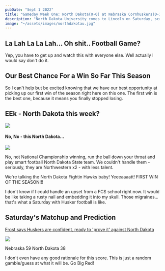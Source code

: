 ```yaml
---
pubDate: "Sept 1 2022"
title: "Gameday Week One: North Dakota(0-0) at Nebraska Cornhuskers(0-1)"
description: "North Dakota University comes to Lincoln on Saturday, scratching for leftovers from the 'Debacle in Dublin' - Oh give me a fucking break please..."
image: "~/assets/images/northdakotau.jpg"
---
```


## La Lah La La Lah... Oh shit.. Football Game?

Yep, you have to get up and watch this with everyone else. Well actually I would say don't do it.

## Our Best Chance For a Win So Far This Season

So I can't help but be excited knowing that we have our best opportunity at picking up our first win of the season right here on this one. The first win is the best one, because it means you finally stopped losing.

## EEk - North Dakota this week?

![](../src/assets/images/ndsu.jpg)

#### No, No - this North Dakota...

![](../src/assets/images/northdakotau.jpg)

No, not National Championship winning, run the ball down your throat and play smart football North Dakota State team. We couldn't handle them - seriously, they are Northwestern x2 - with less talent.

We're talking the North Dakota Fightin Hawks baby! Yeeeaaaatt! FIRST WIN OF THE SEASON!!!

I don't know if I could handle an upset from a FCS school right now. It would be like taking a rusty nail and embedding it into my skull. Those migraines... that's what a Saturday with Husker football is like. 


## Saturday's Matchup and Prediction

<a href="https://www.ketv.com/article/nebraska-football-scott-frost-huskers-north-dakota/41055973">Frost says Huskers are confident, ready to 'prove it' against North Dakota</a>

![](../src/assets/images/FrostAlberts.jpg)

Nebraska 59 North Dakota 38

I don't even have any good rationale for this score. This is just a random gamble/guess at what it will be. Go Big Red!
